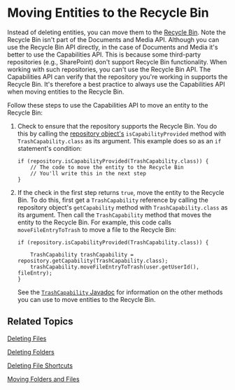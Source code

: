# Moving Entities to the Recycle Bin [](id=moving-entities-to-the-recycle-bin)

Instead of deleting entities, you can move them to the 
[Recycle Bin](/discover/portal/-/knowledge_base/7-1/restoring-deleted-assets). 
Note the Recycle Bin isn't part of the Documents and Media API. Although you can 
use the Recycle Bin API directly, in the case of Documents and Media it's better 
to use the Capabilities API. This is because some third-party repositories 
(e.g., SharePoint) don't support Recycle Bin functionality. When working with 
such repositories, you can't use the Recycle Bin API. The Capabilities API can 
verify that the repository you're working in supports the Recycle Bin. It's 
therefore a best practice to always use the Capabilities API when moving 
entities to the Recycle Bin. 

Follow these steps to use the Capabilities API to move an entity to the Recycle 
Bin: 

1.  Check to ensure that the repository supports the Recycle Bin. You do this by 
    calling the 
    [repository object's](/develop/tutorials/-/knowledge_base/7-1/getting-started-with-the-documents-and-media-api#specifying-repositories) 
    `isCapabilityProvided` method with `TrashCapability.class` as its argument. 
    This example does so as an `if` statement's condition: 

        if (repository.isCapabilityProvided(TrashCapability.class)) {
            // The code to move the entity to the Recycle Bin
            // You'll write this in the next step
        }

2.  If the check in the first step returns `true`, move the entity to the 
    Recycle Bin. To do this, first get a `TrashCapability` reference by calling 
    the repository object's `getCapability` method with `TrashCapability.class` 
    as its argument. Then call the `TrashCapability` method that moves the 
    entity to the Recycle Bin. For example, this code calls 
    `moveFileEntryToTrash` to move a file to the Recycle Bin: 

        if (repository.isCapabilityProvided(TrashCapability.class)) {

            TrashCapability trashCapability = repository.getCapability(TrashCapability.class);
            trashCapability.moveFileEntryToTrash(user.getUserId(), fileEntry);
        }

    See the 
    [`TrashCapability` Javadoc](@platform-ref@/7.1-latest/javadocs/portal-kernel/com/liferay/portal/kernel/repository/capabilities/TrashCapability.html) 
    for information on the other methods you can use to move entities to the 
    Recycle Bin. 

## Related Topics [](id=related-topics)

[Deleting Files](/develop/tutorials/-/knowledge_base/7-1/deleting-files)

[Deleting Folders](/develop/tutorials/-/knowledge_base/7-1/deleting-folders)

[Deleting File Shortcuts](/develop/tutorials/-/knowledge_base/7-1/deleting-file-shortcuts)

[Moving Folders and Files](/develop/tutorials/-/knowledge_base/7-1/moving-folders-and-files)
